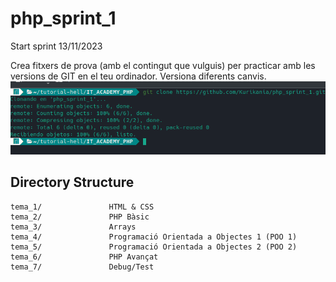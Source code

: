 # php_sprint_1
Start sprint 13/11/2023

Crea fitxers de prova (amb el contingut que vulguis) per practicar amb les versions de GIT en el teu ordinador. Versiona diferents canvis.
![alt text](https://github.com/Kurikania/php_sprint_1/blob/main/test.png?raw=true)

## Directory Structure

```
tema_1/               HTML & CSS
tema_2/               PHP Bàsic
tema_3/               Arrays
tema_4/               Programació Orientada a Objectes 1 (POO 1)
tema_5/               Programació Orientada a Objectes 2 (POO 2)
tema_6/               PHP Avançat
tema_7/               Debug/Test
```